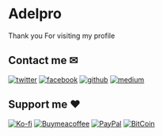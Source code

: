 # Adelpro

Thank you For visiting my profile

## Contact me ✉

[![twitter][1.1]][1]
[![facebook][2.1]][2]
[![github][3.1]][3]
[![medium][6.1]][6]

## Support me ❤️

[![Ko-fi](https://badgen.net/badge/icon/Kofi?icon=kofi&label)](https://ko-fi.com/adelbenyahia)
[![Buymeacoffee](https://badgen.net/badge/icon/buymeacoffee?icon=buymeacoffee&label)](https://www.buymeacoffee.com/Adel.benyahia/)
[![PayPal](https://badgen.net/badge/icon/PayPal?icon=https://simpleicons.now.sh/paypal/fff&label)](https://www.paypal.com/paypalme/adelbenyahia)
[![BitCoin](https://badgen.net/badge/icon/bitcoin?icon=bitcoin&label)](bitcoin:1PstR1HYTG8FbVRR7YZhQftYumVAURXuq7?label=Quranipfs&message=Payment%20to%20Quranipfs)

[1.1]: http://i.imgur.com/tXSoThF.png "twitter icon with padding"
[2.1]: http://i.imgur.com/P3YfQoD.png "facebook icon with padding"
[3.1]: http://i.imgur.com/0o48UoR.png "github icon with padding"
[1]: https://www.twitter.com/adelpro
[2]: https://www.facebook.com/adel.benyahia
[3]: https://github.com/adelpro
[6]: adelpro.medium.com
[6.1]: https://i.imgur.com/tijdQEw.png "medium icon with padding"
